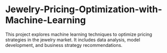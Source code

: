 # Jewelry-Pricing-Optimization-with-Machine-Learning
This project explores machine learning techniques to optimize pricing strategies in the jewelry market. It includes data analysis, model development, and business strategy recommendations.
